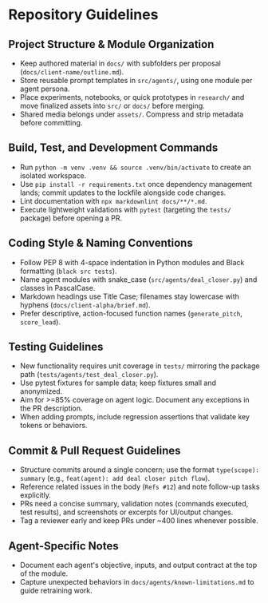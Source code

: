 # Repository Guidelines

## Project Structure & Module Organization
- Keep authored material in `docs/` with subfolders per proposal (`docs/client-name/outline.md`).
- Store reusable prompt templates in `src/agents/`, using one module per agent persona.
- Place experiments, notebooks, or quick prototypes in `research/` and move finalized assets into `src/` or `docs/` before merging.
- Shared media belongs under `assets/`. Compress and strip metadata before committing.

## Build, Test, and Development Commands
- Run `python -m venv .venv && source .venv/bin/activate` to create an isolated workspace.
- Use `pip install -r requirements.txt` once dependency management lands; commit updates to the lockfile alongside code changes.
- Lint documentation with `npx markdownlint docs/**/*.md`.
- Execute lightweight validations with `pytest` (targeting the `tests/` package) before opening a PR.

## Coding Style & Naming Conventions
- Follow PEP 8 with 4-space indentation in Python modules and Black formatting (`black src tests`).
- Name agent modules with snake_case (`src/agents/deal_closer.py`) and classes in PascalCase.
- Markdown headings use Title Case; filenames stay lowercase with hyphens (`docs/client-alpha/brief.md`).
- Prefer descriptive, action-focused function names (`generate_pitch`, `score_lead`).

## Testing Guidelines
- New functionality requires unit coverage in `tests/` mirroring the package path (`tests/agents/test_deal_closer.py`).
- Use pytest fixtures for sample data; keep fixtures small and anonymized.
- Aim for >=85% coverage on agent logic. Document any exceptions in the PR description.
- When adding prompts, include regression assertions that validate key tokens or behaviors.

## Commit & Pull Request Guidelines
- Structure commits around a single concern; use the format `type(scope): summary` (e.g., `feat(agent): add deal closer pitch flow`).
- Reference related issues in the body (`Refs #12`) and note follow-up tasks explicitly.
- PRs need a concise summary, validation notes (commands executed, test results), and screenshots or excerpts for UI/output changes.
- Tag a reviewer early and keep PRs under ~400 lines whenever possible.

## Agent-Specific Notes
- Document each agent's objective, inputs, and output contract at the top of the module.
- Capture unexpected behaviors in `docs/agents/known-limitations.md` to guide retraining work.
